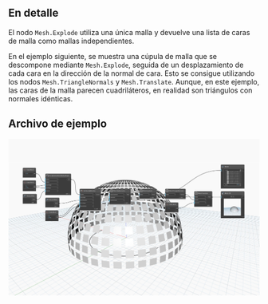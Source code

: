 ## En detalle
El nodo `Mesh.Explode` utiliza una única malla y devuelve una lista de caras de malla como mallas independientes.

En el ejemplo siguiente, se muestra una cúpula de malla que se descompone mediante `Mesh.Explode`, seguida de un desplazamiento de cada cara en la dirección de la normal de cara. Esto se consigue utilizando los nodos `Mesh.TriangleNormals` y `Mesh.Translate`. Aunque, en este ejemplo, las caras de la malla parecen cuadriláteros, en realidad son triángulos con normales idénticas.

## Archivo de ejemplo

![Example](./Autodesk.DesignScript.Geometry.Mesh.Explode_img.jpg)
